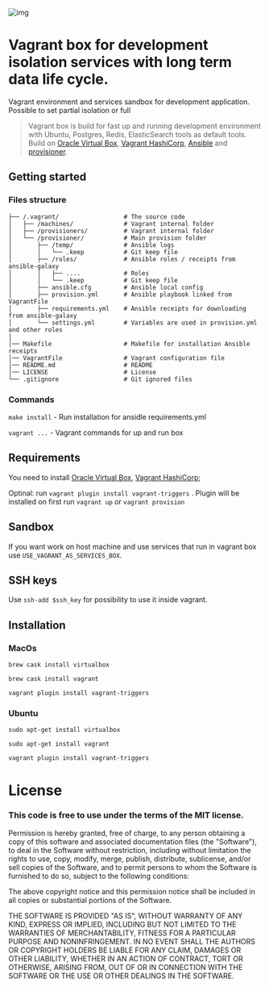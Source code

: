 ![img](http://res.cloudinary.com/dtoqqxqjv/image/upload/c_scale,w_1000/v1489323685/github/VagrantVBAnsible.png)

# Vagrant box for development isolation services with long term data life cycle.
Vagrant environment and services sandbox for development application. Possible to set partial isolation or full
> Vagrant box is build for fast up and running development environment with Ubuntu, Postgres, Redis, ElasticSearch tools as default tools. Build on [Oracle Virtual Box](https://www.virtualbox.org/), [Vagrant HashiCorp](https://www.vagrantup.com/), [Ansible](https://www.ansible.com/) and [provisioner](https://github.com/khusnetdinov/provisioner/).

## Getting started

### Files structure
```
├── /.vagrant/                  # The source code
│   ├── /machines/              # Vagrant internal folder
│   ├── /provisioners/          # Vagrant internal folder
│   └── /provisioner/           # Main provision folder
│       ├── /temp/              # Ansible logs
│       │   └── .keep           # Git keep file
│       ├── /roles/             # Ansible roles / receipts from ansible-galaxy
│       │   ├── ....            # Roles
│       │   └── .keep           # Git keep file
│       ├── ansible.cfg         # Ansible local config
│       ├── provision.yml       # Ansible playbook linked from VagrantFile
│       ├── requirements.yml    # Ansible receipts for downloading from ansible-galaxy
│       └── settings.yml        # Variables are used in provision.yml and other roles
│
│── Makefile                    # Makefile for installation Ansible receipts
│── VagrantFile                 # Vagrant configuration file
│── README.md                   # README
│── LICENSE                     # License
└── .gitignore                  # Git ignored files
```

### Commands

 `make install` - Run installation for ansidle requirements.yml

 `vagrant ...`  - Vagrant commands for up and run box

## Requirements

You need to install [Oracle Virtual Box](https://www.virtualbox.org/), [Vagrant HashiCorp](https://www.vagrantup.com/);

Optinal: run `vagrant plugin install vagrant-triggers` . Plugin will be installed on first run `vagrant up` or `vagrant provision`

## Sandbox

If you want work on host machine and use services that run in vagrant
box use `USE_VAGRANT_AS_SERVICES_BOX`.

## SSH keys

Use `ssh-add $ssh_key` for possibility to use it inside vagrant.

## Installation

### MacOs

`brew cask install virtualbox`

`brew cask install vagrant`

`vagrant plugin install vagrant-triggers`

### Ubuntu

`sudo apt-get install virtualbox`

`sudo apt-get install vagrant`

`vagrant plugin install vagrant-triggers`

# License

### This code is free to use under the terms of the MIT license.

Permission is hereby granted, free of charge, to any person obtaining
a copy of this software and associated documentation files (the
"Software"), to deal in the Software without restriction, including
without limitation the rights to use, copy, modify, merge, publish,
distribute, sublicense, and/or sell copies of the Software, and to
permit persons to whom the Software is furnished to do so, subject to
the following conditions:

The above copyright notice and this permission notice shall be included
in all copies or substantial portions of the Software.

THE SOFTWARE IS PROVIDED "AS IS", WITHOUT WARRANTY OF ANY KIND,
EXPRESS OR IMPLIED, INCLUDING BUT NOT LIMITED TO THE WARRANTIES OF
MERCHANTABILITY, FITNESS FOR A PARTICULAR PURPOSE AND NONINFRINGEMENT.
IN NO EVENT SHALL THE AUTHORS OR COPYRIGHT HOLDERS BE LIABLE FOR ANY
CLAIM, DAMAGES OR OTHER LIABILITY, WHETHER IN AN ACTION OF CONTRACT,
TORT OR OTHERWISE, ARISING FROM, OUT OF OR IN CONNECTION WITH THE
SOFTWARE OR THE USE OR OTHER DEALINGS IN THE SOFTWARE.
